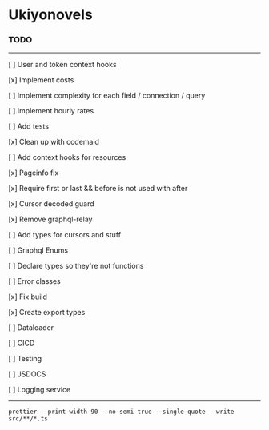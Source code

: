# Ukiyonovels

### TODO
---
[ ] User and token context hooks

[x] Implement costs

[ ] Implement complexity for each field / connection / query

[ ] Implement hourly rates

[ ] Add tests

[x] Clean up with codemaid

[ ] Add context hooks for resources

[x] Pageinfo fix

[x] Require first or last && before is not used with after

[x] Cursor decoded guard

[x] Remove graphql-relay

[ ] Add types for cursors and stuff

[ ] Graphql Enums

[ ] Declare types so they're not functions

[ ] Error classes

[x] Fix build

[x] Create export types

[ ] Dataloader

[ ] CICD

[ ] Testing

[ ] JSDOCS

[ ] Logging service

---
```
prettier --print-width 90 --no-semi true --single-quote --write src/**/*.ts
```
